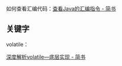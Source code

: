 如何查看汇编代码：[查看Java的汇编指令 \- 简书](https://www.jianshu.com/p/93821b08e774)

## 关键字

volatile：

[深度解析volatile—底层实现 \- 简书](https://www.jianshu.com/p/2643c9ea1b82)

